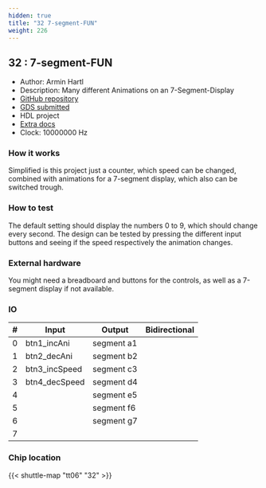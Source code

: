 ```yaml
---
hidden: true
title: "32 7-segment-FUN"
weight: 226
---
```


## 32 : 7-segment-FUN

* Author: Armin Hartl
* Description: Many different Animations on an 7-Segment-Display
* [GitHub repository](https://github.com/akaArmin/jku-tt06-7-segment-FUN)
* [GDS submitted](https://github.com/akaArmin/jku-tt06-7-segment-FUN/actions/runs/8630208928)
* HDL project
* [Extra docs]()
* Clock: 10000000 Hz

<!---

This file is used to generate your project datasheet. Please fill in the information below and delete any unused
sections.

You can also include images in this folder and reference them in the markdown. Each image must be less than
512 kb in size, and the combined size of all images must be less than 1 MB.
-->


### How it works

Simplified is this project just a counter, which speed can be changed, combined with animations for a 7-segment display, which also can be switched trough.

### How to test

The default setting should display the numbers 0 to 9, which should change every second. The design can be tested by pressing the different input buttons and seeing if the speed respectively the animation changes.

### External hardware

You might need a breadboard and buttons for the controls, as well as a 7-segment display if not available.


### IO

| #             | Input    | Output   | Bidirectional   |
| ------------- | -------- | -------- | --------------- |
| 0 | btn1_incAni  | segment a1  |         |
| 1 | btn2_decAni  | segment b2  |         |
| 2 | btn3_incSpeed  | segment c3  |         |
| 3 | btn4_decSpeed  | segment d4  |         |
| 4 |   | segment e5  |         |
| 5 |   | segment f6  |         |
| 6 |   | segment g7  |         |
| 7 |   |   |         |


### Chip location

{{< shuttle-map "tt06" "32" >}}
